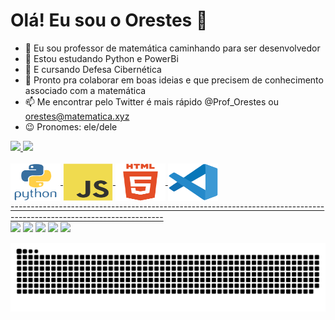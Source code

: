 # Olá! Eu sou o Orestes 🖖
- 👋 Eu sou professor de matemática caminhando para ser desenvolvedor
- 👀 Estou estudando Python e PowerBi
- 🌱 E cursando Defesa Cibernética
- 💞️ Pronto pra colaborar em boas ideias e que precisem de conhecimento associado com a matemática
- 📫  Me encontrar pelo Twitter é mais rápido @Prof_Orestes ou orestes@matematica.xyz
- 😉 Pronomes: ele/dele

<div>
  <a href="https://github.com/OrestesX">
  <img height="180em" src="https://github-readme-stats.vercel.app/api?username=OrestesX&show_icons=true&theme=vision-friendly-dark&include_all_commits=true&count_private=true"/>
  <img height="180em" src="https://github-readme-stats.vercel.app/api/top-langs/?username=OrestesX&layout=compact&langs_count=7&theme=vision-friendly-dark"/>
</div>
  
  <div style="display: inline_block"><br>
  <img align="center" alt="Orestes-Python" height="60" width="80" src="https://raw.githubusercontent.com/devicons/devicon/master/icons/python/python-original-wordmark.svg">
  <img align="center" alt="Orestes-JS" height="60" width="80" src="https://raw.githubusercontent.com/devicons/devicon/master/icons/javascript/javascript-original.svg">
    <img align="center" alt="Orestes-JS" height="60" width="80" src="https://raw.githubusercontent.com/devicons/devicon/master/icons/html5/html5-plain-wordmark.svg">
    <img align="center" alt="Orestes-JS" height="60" width="80" src="https://raw.githubusercontent.com/devicons/devicon/master/icons/vscode/vscode-original.svg">
</div>
  --------------------------------------------------------------------------------------------------------------------
  <div> 
  <a href="https://www.youtube.com/channel/UCK7i7cdYz_NihuzEXWlmSgg" target="_blank"><img src="https://img.shields.io/badge/YouTube-FF0000?style=for-the-badge&logo=youtube&logoColor=white" target="_blank"></a>
  <a href="https://instagram.com/pensematematica" target="_blank"><img src="https://img.shields.io/badge/-Instagram-%23E4405F?style=for-the-badge&logo=instagram&logoColor=white" target="_blank"></a>
 <a href="https://discord.gg/Q5gvXMKD" target="_blank"><img src="https://img.shields.io/badge/Discord-7289DA?style=for-the-badge&logo=discord&logoColor=white" target="_blank"></a> 
  <a href = "mailto:orestes@matematica.xyz"><img src="https://img.shields.io/badge/Gmail-D14836?style=for-the-badge&logo=gmail&logoColor=white" target="_blank"></a>
  <a href="https://www.linkedin.com/in/orestes-xavier/" target="_blank"><img src="https://img.shields.io/badge/-LinkedIn-%230077B5?style=for-the-badge&logo=linkedin&logoColor=white" target="_blank"></a> 
 
  ![Snake animation](https://github.com/orestesx/orestesx/blob/output/github-contribution-grid-snake.svg)
 
</div>
